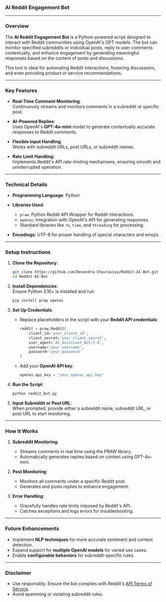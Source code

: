 ### **AI Reddit Engagement Bot**

---

### **Overview**  
The **AI Reddit Engagement Bot** is a Python-powered script designed to interact with Reddit communities using OpenAI's GPT models. The bot can monitor specified subreddits or individual posts, reply to user comments contextually, and enhance engagement by generating meaningful responses based on the content of posts and discussions.

This tool is ideal for automating Reddit interactions, fostering discussions, and even providing product or service recommendations.

---

### **Key Features**
- **Real-Time Comment Monitoring**:  
  Continuously streams and monitors comments in a subreddit or specific post.

- **AI-Powered Replies**:  
  Uses OpenAI's **GPT-4o-mini** model to generate contextually accurate responses to Reddit comments.

- **Flexible Input Handling**:  
  Works with subreddit URLs, post URLs, or subreddit names.

- **Rate Limit Handling**:  
  Implements Reddit's API rate-limiting mechanisms, ensuring smooth and uninterrupted operation.

---

### **Technical Details**
- **Programming Language**: Python  
- **Libraries Used**:  
  - `praw`: Python Reddit API Wrapper for Reddit interactions.  
  - `openai`: Integration with OpenAI's API for generating responses.  
  - Standard libraries like `re`, `time`, and `threading` for processing.

- **Encodings**: UTF-8 for proper handling of special characters and emojis.

---

### **Setup Instructions**
1. **Clone the Repository**:  
   ```bash
   git clone https://github.com/Devendra-Chaurasiya/Reddit-AI-Bot.git
   cd Reddit-AI-Bot
   ```

2. **Install Dependencies**:  
   Ensure Python 3.10+ is installed and run:  
   ```bash
   pip install praw openai
   ```

3. **Set Up Credentials**:
   - Replace placeholders in the script with your **Reddit API credentials**:  
     ```python
     reddit = praw.Reddit(
         client_id='your_client_id',
         client_secret='your_client_secret',
         user_agent='AI_Assistant_Bot/1.0',
         username='your_username',
         password='your_password'
     )
     ```
   - Add your **OpenAI API key**:  
     ```python
     openai.api_key = "your_openai_api_key"
     ```

4. **Run the Script**:  
   ```bash
   python reddit_bot.py
   ```

5. **Input Subreddit or Post URL**:  
   When prompted, provide either a subreddit name, subreddit URL, or post URL to start monitoring.

---

### **How It Works**
1. **Subreddit Monitoring**:  
   - Streams comments in real time using the PRAW library.
   - Automatically generates replies based on context using GPT-4o-mini.

2. **Post Monitoring**:  
   - Monitors all comments under a specific Reddit post.
   - Generates and posts replies to enhance engagement.

3. **Error Handling**:  
   - Gracefully handles rate limits imposed by Reddit's API.
   - Catches exceptions and logs errors for troubleshooting.

---

### **Future Enhancements**
- Implement **NLP techniques** for more accurate sentiment and context detection.
- Expand support for **multiple OpenAI models** for varied use cases.
- Enable **configurable behaviors** for subreddit-specific rules.

---

### **Disclaimer**
- Use responsibly. Ensure the bot complies with Reddit's [API Terms of Service](https://www.redditinc.com/policies/data-api-terms).
- Avoid spamming or violating subreddit rules.
